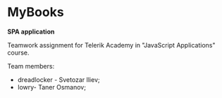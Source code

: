 # MyBooks

**SPA application**

Teamwork assignment for Telerik Academy in "JavaScript Applications" course.

Team members:

 * dreadlocker - Svetozar Iliev;
 * lowry- Taner Osmanov;
 
 
